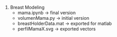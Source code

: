 1. Breast Modeling
   * mama.ipynb -> final version
   * volumenMama.py -> initial version
   * breastHolderData.mat -> exported for matlab
   * perfilMamaX.svg -> exported vectors
